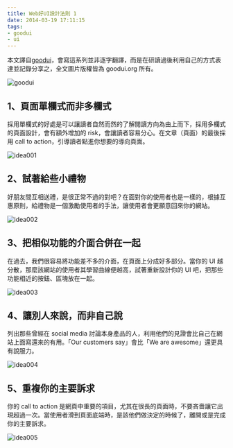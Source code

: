```yaml
---
title: Web好UI設計法則 1
date: 2014-03-19 17:11:15
tags:
- goodui
- ui
---
```


本文譯自[goodui](http://goodui.org)，會寫這系列並非逐字翻譯，而是在研讀過後利用自己的方式表達並記錄分享之，全文圖片版權皆為 goodui.org 所有。

![goodui](https://i.imgur.com/ve2iCpO.png)

<!-- more -->

## 1、頁面單欄式而非多欄式

採用單欄式的好處是可以讓讀者自然而然的了解閱讀方向為由上而下，採用多欄式的頁面設計，會有額外增加的 risk，會讓讀者容易分心。在文章（頁面）的最後採用 call to action，引導讀者點進你想要的導向頁面。

![idea001](http://goodui.org/images/idea001.png)

## 2、試著給些小禮物

好朋友間互相送禮，是很正常不過的對吧？在面對你的使用者也是一樣的，根據互惠原則，給禮物是一個激勵使用者的手法，讓使用者會更願意回來你的網站。

![idea002](http://goodui.org/images/idea002.png)

## 3、把相似功能的介面合併在一起

在過去，我們很容易將功能差不多的介面，在頁面上分成好多部分。當你的 UI 越分散，那麼該網站的使用者其學習曲線便越高，試著重新設計你的 UI 吧，把那些功能相近的按鈕、區塊放在一起。

![idea003](http://goodui.org/images/idea003.png)

## 4、讓別人來說，而非自己說

列出那些曾經在 social media 討論本身產品的人，利用他們的見證會比自己在網站上面寫還來的有用。「Our customers say」會比「We are awesome」還更具有說服力。

![idea004](http://goodui.org/images/idea004.png)

## 5、重複你的主要訴求

你的 call to action 是網頁中重要的項目，尤其在很長的頁面時，不要吝嗇讓它出現超過一次。當使用者滑到頁面底端時，是該他們做決定的時候了，離開或是完成你的主要訴求。

![idea005](http://goodui.org/images/idea005.png)
